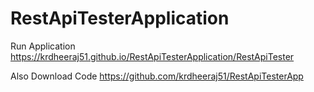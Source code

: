 # RestApiTesterApplication
Run Application https://krdheeraj51.github.io/RestApiTesterApplication/RestApiTester<br>

Also Download Code https://github.com/krdheeraj51/RestApiTesterApp
